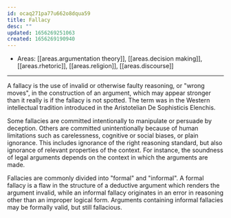 ```yaml
---
id: ocaq271pa77u662o8dqua59
title: Fallacy
desc: ""
updated: 1656269251063
created: 1656269190940
---
```


- Areas: [[areas.argumentation theory]], [[areas.decision making]], [[areas.rhetoric]], [[areas.religion]], [[areas.discourse]]

---

A fallacy is the use of invalid or otherwise faulty reasoning, or "wrong moves", in the construction of an argument, which may appear stronger than it really is if the fallacy is not spotted. The term was in the Western intellectual tradition introduced in the Aristotelian De Sophisticis Elenchis.

Some fallacies are committed intentionally to manipulate or persuade by deception. Others are committed unintentionally because of human limitations such as carelessness, cognitive or social biases, or plain ignorance. This includes ignorance of the right reasoning standard, but also ignorance of relevant properties of the context. For instance, the soundness of legal arguments depends on the context in which the arguments are made.

Fallacies are commonly divided into "formal" and "informal". A formal fallacy is a flaw in the structure of a deductive argument which renders the argument invalid, while an informal fallacy originates in an error in reasoning other than an improper logical form. Arguments containing informal fallacies may be formally valid, but still fallacious.
